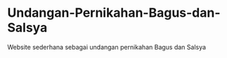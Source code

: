 # Undangan-Pernikahan-Bagus-dan-Salsya
 Website sederhana sebagai undangan pernikahan Bagus dan Salsya
